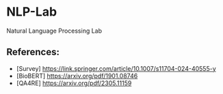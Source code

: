 # NLP-Lab
Natural Language Processing Lab


## References:
* [Survey] https://link.springer.com/article/10.1007/s11704-024-40555-y
* [BioBERT] https://arxiv.org/pdf/1901.08746
* [QA4RE] https://arxiv.org/pdf/2305.11159
